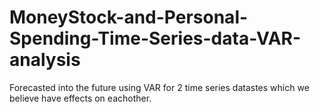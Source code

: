 # MoneyStock-and-Personal-Spending-Time-Series-data-VAR-analysis

Forecasted into the future using VAR for 2 time series datastes which we believe have effects on eachother.
